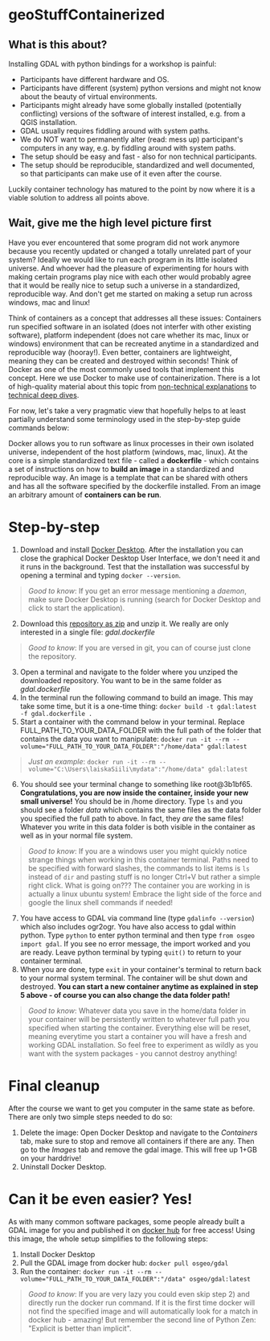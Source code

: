# geoStuffContainerized

## What is this about?
Installing GDAL with python bindings for a workshop is painful:
- Participants have different hardware and OS.
- Participants have different (system) python versions and might not know about the beauty of virtual environments.
- Participants might already have some globally installed (potentially conflicting) versions of the software of interest installed, e.g. from a QGIS installation.
- GDAL usually requires fiddling around with system paths.
- We do NOT want to permanently alter (read: mess up) participant's computers in any way, e.g. by fiddling around with system paths.
- The setup should be easy and fast - also for non technical participants.
- The setup should be reproducible, standardized and well documented, so that participants can make use of it even after the course.

Luckily container technology has matured to the point by now where it is a viable solution to address all points above.

## Wait, give me the high level picture first
Have you ever encountered that some program did not work anymore because you recently updated or changed a totally unrelated part of your system? Ideally we would like to run each program in its little isolated universe. And whoever had the pleasure of experimenting for hours with making certain programs play nice with each other would probably agree that it would be really nice to setup such a universe in a standardized, reproducible way. And don't get me started on making a setup run across windows, mac and linux!

Think of containers as a concept that addresses all these issues: Containers run specified software in an isolated (does not interfer with other existing software), platform independent (does not care whether its mac, linux or windows) environment that can be recreated anytime in a standardized and reproducible way (hooray!). Even better, containers are lightweight, meaning they can be created and destroyed within seconds! Think of Docker as one of the most commonly used tools that implement this concept. Here we use Docker to make use of containerization. There is a lot of high-quality material about this topic from [non-technical explanations](https://enterprisersproject.com/article/2018/8/how-explain-containers-plain-english) to [technical deep dives](https://www.freecodecamp.org/news/demystifying-containers-101-a-deep-dive-into-container-technology-for-beginners-d7b60d8511c1/).

For now, let's take a very pragmatic view that hopefully helps to at least partially understand some terminology used in the step-by-step guide commands below:

Docker allows you to run software as linux processes in their own isolated universe, independent of the host platform (windows, mac, linux). At the core is a simple standardized text file - called a __dockerfile__ - which contains a set of instructions on how to __build an image__ in a standardized and reproducible way. An image is a template that can be shared with others and has all the software specified by the dockerfile installed. From an image an arbitrary amount of __containers can be run__.

# Step-by-step
1. Download and install [Docker Desktop](https://www.docker.com/products/docker-desktop). After the installation you can close the graphical Docker Desktop User Interface, we don't need it and it runs in the background. Test that the installation was successful by opening a terminal and typing ```docker --version```.
> _Good to know_: If you get an error message mentioning a _daemon_, make sure Docker Desktop is running (search for Docker Desktop and click to start the application).
2. Download this [repository as zip](https://github.com/laiskaSiili/geoStuffContainerized/archive/refs/heads/main.zip) and unzip it. We really are only interested in a single file: _gdal.dockerfile_
> _Good to know_: If you are versed in git, you can of course just clone the repository.
3. Open a terminal and navigate to the folder where you unziped the downloaded repository. You want to be in the same folder as _gdal.dockerfile_
4. In the terminal run the following command to build an image. This may take some time, but it is a one-time thing:
```docker build -t gdal:latest -f gdal.dockerfile .```
5. Start a container with the command below in your terminal. Replace FULL_PATH_TO_YOUR_DATA_FOLDER with the full path of the folder that contains the data you want to manipulate:
```docker run -it --rm --volume="FULL_PATH_TO_YOUR_DATA_FOLDER":"/home/data" gdal:latest```
> _Just an example_: ```docker run -it --rm --volume="C:\Users\laiskaSiili\mydata":"/home/data" gdal:latest```
6. You should see your terminal change to something like root@3b1bf65. __Congratulations, you are now inside the container, inside your new small universe!__ You should be in /home directory. Type ```ls``` and you should see a folder _data_ which contains the same files as the data folder you specified the full path to above. In fact, they _are_ the same files! Whatever you write in this data folder is both visible in the container as well as in your normal file system.
> _Good to know_: If you are a windows user you might quickly notice strange things when working in this container terminal. Paths need to be specified with forward slashes, the commands to list items is ```ls``` instead of ```dir``` and pasting stuff is no longer Ctrl+V but rather a simple right click. What is going on??? The container you are working in is actually a linux ubuntu system! Embrace the light side of the force and google the linux shell commands if needed!
7. You have access to GDAL via command line (type ```gdalinfo --version```) which also includes ogr2ogr. You have also access to gdal within python. Type ```python``` to enter python terminal and then type ```from osgeo import gdal```. If you see no error message, the import worked and you are ready. Leave python terminal by typing ```quit()``` to return to your container terminal.
8. When you are done, type ```exit``` in your container's terminal to return back to your normal system terminal. The container will be shut down and destroyed. __You can start a new container anytime as explained in step 5 above - of course you can also change the data folder path!__
> _Good to know_: Whatever data you save in the home/data folder in your container will be persistently written to whatever full path you specified when starting the container. Everything else will be reset, meaning everytime you start a container you will have a fresh and working GDAL installation. So feel free to experiment as wildly as you want with the system packages - you cannot destroy anything!

# Final cleanup
After the course we want to get you computer in the same state as before. There are only two simple steps needed to do so:
1. Delete the image: Open Docker Desktop and navigate to the _Containers_ tab, make sure to stop and remove all containers if there are any. Then go to the _Images_ tab and remove the gdal image. This will free up 1+GB on your harddrive!
2. Uninstall Docker Desktop.

# Can it be even easier? Yes!
As with many common software packages, some people already built a GDAL image for you and published it on [docker hub](https://hub.docker.com/r/osgeo/gdal) for free access! Using this image, the whole setup simplifies to the following steps:
1. Install Docker Desktop
2. Pull the GDAL image from docker hub: ```docker pull osgeo/gdal```
3. Run the container: ```docker run -it --rm --volume="FULL_PATH_TO_YOUR_DATA_FOLDER":"/data" osgeo/gdal:latest```
> _Good to know_: If you are very lazy you could even skip step 2) and directly run the docker run command. If it is the first time docker will not find the specified image and will automatically look for a match in docker hub - amazing! But remember the second line of Python Zen: "Explicit is better than implicit".